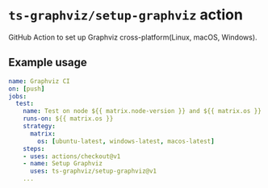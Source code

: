 # `ts-graphviz/setup-graphviz` action

GitHub Action to set up Graphviz cross-platform(Linux, macOS, Windows).

## Example usage

```yml
name: Graphviz CI
on: [push]
jobs:
  test:
    name: Test on node ${{ matrix.node-version }} and ${{ matrix.os }}
    runs-on: ${{ matrix.os }}
    strategy:
      matrix:
        os: [ubuntu-latest, windows-latest, macos-latest]
    steps:
    - uses: actions/checkout@v1
    - name: Setup Graphviz
      uses: ts-graphviz/setup-graphviz@v1
    ...
```

